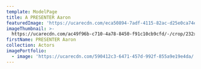 ```yaml
---
template: ModelPage
title: A PRESENTER Aaron
featuredImage: 'https://ucarecdn.com/eca50894-7adf-4115-82ac-d25e0ca74e3b/'
imageThumbnail: >-
  https://ucarecdn.com/ac49f96b-c710-4a78-8450-f91c10cb9cfd/-/crop/232x296/16,31/-/preview/
firstName: PRESENTER Aaron
collection: Actors
imagePortfolio:
  - image: 'https://ucarecdn.com/590412c3-6471-457d-992f-855a9e19e4da/'
---
```



